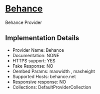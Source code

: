 # [Behance](https://behance.net)

Behance Provider

## Implementation Details

- Provider
Name: Behance
- Documentation: NONE
- HTTPS support: YES
- Fake Response: NO
- Oembed Params: maxwidth , maxheight
- Supported Hosts: behance.net
- Responsive response: NO
- Collections: DefaultProviderCollection


